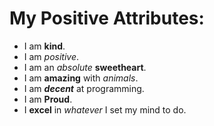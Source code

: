 # My Positive Attributes:
* I am **kind**.
* I am *positive*.
* I am an *absolute* **sweetheart**.
* I am **amazing** with *animals*.
* I am ***decent*** at programming.
* I am **Proud**.
* I **excel** in *whatever* I set my mind to do.
